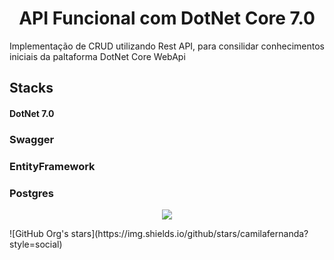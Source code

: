 <h1 align="center"> API Funcional com DotNet Core 7.0 </h1>

Implementação de CRUD utilizando Rest API, para consilidar conhecimentos iniciais da paltaforma DotNet Core WebApi

## Stacks
#### DotNet 7.0
### Swagger
### EntityFramework
### Postgres
<p align="center">

<img loading="lazy" src="http://img.shields.io/static/v1?label=STATUS&message=EM%20DESENVOLVIMENTO&color=GREEN&style=for-the-badge"/>
</p>
  ![GitHub Org's stars](https://img.shields.io/github/stars/camilafernanda?style=social)
